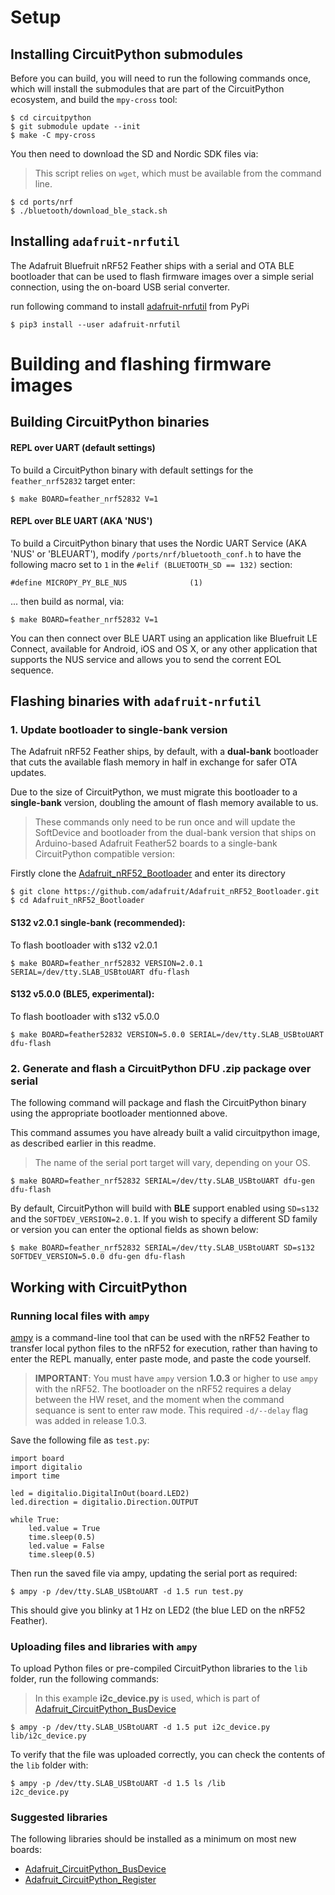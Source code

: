 # Setup

## Installing CircuitPython submodules

Before you can build, you will need to run the following commands once, which
will install the submodules that are part of the CircuitPython ecosystem, and
build the `mpy-cross` tool:

```
$ cd circuitpython
$ git submodule update --init
$ make -C mpy-cross
```

You then need to download the SD and Nordic SDK files via:

> This script relies on `wget`, which must be available from the command line.

```
$ cd ports/nrf
$ ./bluetooth/download_ble_stack.sh
```

## Installing `adafruit-nrfutil`

The Adafruit Bluefruit nRF52 Feather ships with a serial and OTA BLE bootloader
that can be used to flash firmware images over a simple serial connection,
using the on-board USB serial converter.

run following command to install [adafruit-nrfutil](https://github.com/adafruit/Adafruit_nRF52_nrfutil) from PyPi

    $ pip3 install --user adafruit-nrfutil

# Building and flashing firmware images

## Building CircuitPython binaries

#### REPL over UART (default settings)

To build a CircuitPython binary with default settings for the
`feather_nrf52832` target enter:

```
$ make BOARD=feather_nrf52832 V=1
```

#### REPL over BLE UART (AKA 'NUS')

To build a CircuitPython binary that uses the Nordic UART Service (AKA 'NUS' or
'BLEUART'), modify `/ports/nrf/bluetooth_conf.h` to have the following macro
set to `1` in the `#elif (BLUETOOTH_SD == 132)` section:

```
#define MICROPY_PY_BLE_NUS              (1)
```

... then build as normal, via:

```
$ make BOARD=feather_nrf52832 V=1
```

You can then connect over BLE UART using an application like Bluefruit LE
Connect, available for Android, iOS and OS X, or any other application that
supports the NUS service and allows you to send the corrent EOL sequence.

## Flashing binaries with `adafruit-nrfutil`

### 1. **Update bootloader** to single-bank version

The Adafruit nRF52 Feather ships, by default, with a **dual-bank** bootloader
that cuts the available flash memory in half in exchange for safer
OTA updates.

Due to the size of CircuitPython, we must migrate this bootloader to a
**single-bank** version, doubling the amount of flash memory available to us.

> These commands only need to be run once and will update the SoftDevice and
bootloader from the dual-bank version that ships on Arduino-based Adafruit
Feather52 boards to a single-bank CircuitPython compatible version:

Firstly clone the [Adafruit_nRF52_Bootloader](https://github.com/adafruit/Adafruit_nRF52_Bootloader.git) and enter its directory

	$ git clone https://github.com/adafruit/Adafruit_nRF52_Bootloader.git
    $ cd Adafruit_nRF52_Bootloader

#### S132 v2.0.1 single-bank (recommended):

To flash bootloader with s132 v2.0.1

```
$ make BOARD=feather_nrf52832 VERSION=2.0.1 SERIAL=/dev/tty.SLAB_USBtoUART dfu-flash
```

#### S132 v5.0.0 (BLE5, experimental):

To flash bootloader with s132 v5.0.0

```
$ make BOARD=feather52832 VERSION=5.0.0 SERIAL=/dev/tty.SLAB_USBtoUART dfu-flash
```

### 2. Generate and flash a CircuitPython DFU .zip package over serial

The following command will package and flash the CircuitPython binary using the
appropriate bootloader mentionned above.

This command assumes you have already built a valid circuitpython
image, as described earlier in this readme.

> The name of the serial port target will vary, depending on your OS.

```
$ make BOARD=feather_nrf52832 SERIAL=/dev/tty.SLAB_USBtoUART dfu-gen dfu-flash
```

By default, CircuitPython will build with **BLE** support enabled using
`SD=s132` and the `SOFTDEV_VERSION=2.0.1`. If you wish to specify a different
SD family or version you can enter the optional fields as shown below:

```
$ make BOARD=feather_nrf52832 SERIAL=/dev/tty.SLAB_USBtoUART SD=s132 SOFTDEV_VERSION=5.0.0 dfu-gen dfu-flash
```

## Working with CircuitPython

### Running local files with `ampy`

[ampy](https://learn.adafruit.com/micropython-basics-load-files-and-run-code/install-ampy)
is a command-line tool that can be used with the nRF52 Feather to transfer
local python files to the nRF52 for execution, rather than having to enter
the REPL manually, enter paste mode, and paste the code yourself.

> **IMPORTANT**: You must have `ampy` version **1.0.3** or higher to use `ampy`
  with the nRF52. The bootloader on the nRF52 requires a delay between the
  HW reset, and the moment when the command sequance is sent to enter raw
  mode. This required `-d/--delay` flag was added in release 1.0.3.


Save the following file as `test.py`:

```
import board
import digitalio
import time

led = digitalio.DigitalInOut(board.LED2)
led.direction = digitalio.Direction.OUTPUT

while True:
    led.value = True
    time.sleep(0.5)
    led.value = False
    time.sleep(0.5)
```

Then run the saved file via ampy, updating the serial port as required:

```
$ ampy -p /dev/tty.SLAB_USBtoUART -d 1.5 run test.py
```

This should give you blinky at 1 Hz on LED2 (the blue LED on the nRF52 Feather).

### Uploading files and libraries with `ampy`

To upload Python files or pre-compiled CircuitPython libraries to the `lib` folder,
run the following commands:

> In this example **i2c_device.py** is used, which is part of
  [Adafruit_CircuitPython_BusDevice](https://github.com/adafruit/Adafruit_CircuitPython_BusDevice)

```
$ ampy -p /dev/tty.SLAB_USBtoUART -d 1.5 put i2c_device.py lib/i2c_device.py
```

To verify that the file was uploaded correctly, you can check the contents of
the `lib` folder with:

```
$ ampy -p /dev/tty.SLAB_USBtoUART -d 1.5 ls /lib
i2c_device.py
```

### Suggested libraries

The following libraries should be installed as a minimum on most new boards:

- [Adafruit_CircuitPython_BusDevice](https://github.com/adafruit/Adafruit_CircuitPython_BusDevice)
- [Adafruit_CircuitPython_Register](https://github.com/adafruit/Adafruit_CircuitPython_Register/tree/master)
